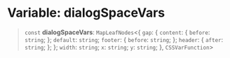 # Variable: dialogSpaceVars

> `const` **dialogSpaceVars**: `MapLeafNodes`\<\{ `gap`: \{ `content`: \{ `before`: `string`; \}; `default`: `string`; `footer`: \{ `before`: `string`; \}; `header`: \{ `after`: `string`; \}; \}; `width`: `string`; `x`: `string`; `y`: `string`; \}, `CSSVarFunction`\>
